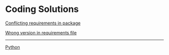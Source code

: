 # Coding Solutions

[Conflicting requirements in package](Coding%20Solutions%20d259ceae80674c2ab46ebdc6dbb5d600/Conflicting%20requirements%20in%20package%207d8ec5900a624cc4a9b3ec223f5c3ec4.md) 

[Wrong version in requirements file](Coding%20Solutions%20d259ceae80674c2ab46ebdc6dbb5d600/Wrong%20version%20in%20requirements%20file%2009fb0159d8bc4df19de7268aa5e61179.md) 

---

[Python](Coding%20Solutions%20d259ceae80674c2ab46ebdc6dbb5d600/Python%20149a2f0c350f4a6cb0994d9f4d860ee4.md)